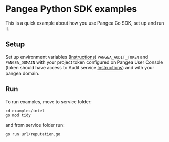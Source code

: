 # Pangea Python SDK examples

This is a quick example about how you use Pangea Go SDK, set up and run it.

## Setup

Set up environment variables ([Instructions](https://pangea.cloud/docs/getting-started/integrate/#set-environment-variables)) `PANGEA_AUDIT_TOKEN` and `PANGEA_DOMAIN` with your project token configured on Pangea User Console (token should have access to Audit service [Instructions](https://pangea.cloud/docs/getting-started/configure-services/#configure-a-pangea-service)) and with your pangea domain.

## Run

To run examples, move to service folder:
```
cd examples/intel
go mod tidy
```

and from service folder run:

```
go run url/reputation.go
```

